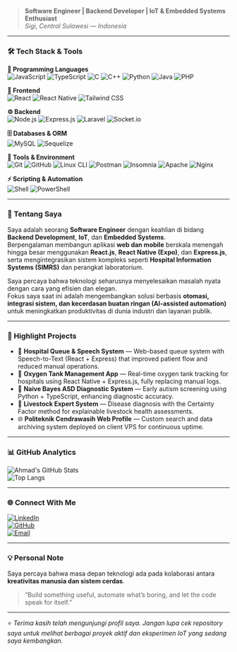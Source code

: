 > **Software Engineer | Backend Developer | IoT & Embedded Systems Enthusiast**  
> _Sigi, Central Sulawesi — Indonesia_

---

### 🛠️ Tech Stack & Tools  

**🧠 Programming Languages**  
![JavaScript](https://img.shields.io/badge/-JavaScript-F7DF1E?style=flat-square&logo=javascript&logoColor=black)
![TypeScript](https://img.shields.io/badge/-TypeScript-3178C6?style=flat-square&logo=typescript&logoColor=white)
![C](https://img.shields.io/badge/-C-A8B9CC?style=flat-square&logo=c&logoColor=black)
![C++](https://img.shields.io/badge/-C++-00599C?style=flat-square&logo=cplusplus&logoColor=white)
![Python](https://img.shields.io/badge/-Python-3776AB?style=flat-square&logo=python&logoColor=white)
![Java](https://img.shields.io/badge/-Java-007396?style=flat-square&logo=java&logoColor=white)
![PHP](https://img.shields.io/badge/-PHP-777BB4?style=flat-square&logo=php&logoColor=white)

**🎨 Frontend**  
![React](https://img.shields.io/badge/-React-61DAFB?style=flat-square&logo=react&logoColor=black)
![React Native](https://img.shields.io/badge/-React_Native-61DAFB?style=flat-square&logo=react&logoColor=black)
![Tailwind CSS](https://img.shields.io/badge/-Tailwind_CSS-38B2AC?style=flat-square&logo=tailwind-css&logoColor=white)

**⚙️ Backend**  
![Node.js](https://img.shields.io/badge/-Node.js-339933?style=flat-square&logo=node.js&logoColor=white)
![Express.js](https://img.shields.io/badge/-Express.js-000000?style=flat-square&logo=express&logoColor=white)
![Laravel](https://img.shields.io/badge/-Laravel-FF2D20?style=flat-square&logo=laravel&logoColor=white)
![Socket.io](https://img.shields.io/badge/-Socket.io-010101?style=flat-square&logo=socketdotio&logoColor=white)

**🗄️ Databases & ORM**  
![MySQL](https://img.shields.io/badge/-MySQL-4479A1?style=flat-square&logo=mysql&logoColor=white)
![Sequelize](https://img.shields.io/badge/-Sequelize-52B0E7?style=flat-square&logo=sequelize&logoColor=white)

**🧰 Tools & Environment**  
![Git](https://img.shields.io/badge/-Git-F05032?style=flat-square&logo=git&logoColor=white)
![GitHub](https://img.shields.io/badge/-GitHub-181717?style=flat-square&logo=github&logoColor=white)
![Linux CLI](https://img.shields.io/badge/-Linux-FCC624?style=flat-square&logo=linux&logoColor=black)
![Postman](https://img.shields.io/badge/-Postman-FF6C37?style=flat-square&logo=postman&logoColor=white)
![Insomnia](https://img.shields.io/badge/-Insomnia-4000BF?style=flat-square&logo=insomnia&logoColor=white)
![Apache](https://img.shields.io/badge/-Apache-D22128?style=flat-square&logo=apache&logoColor=white)
![Nginx](https://img.shields.io/badge/-Nginx-009639?style=flat-square&logo=nginx&logoColor=white)

**⚡ Scripting & Automation**  
![Shell](https://img.shields.io/badge/-Shell_Script-5391FE?style=flat-square&logo=gnu-bash&logoColor=white)
![PowerShell](https://img.shields.io/badge/-PowerShell-5391FE?style=flat-square&logo=powershell&logoColor=white)

---

### 💼 Tentang Saya  
Saya adalah seorang **Software Engineer** dengan keahlian di bidang **Backend Development**, **IoT**, dan **Embedded Systems**.  
Berpengalaman membangun aplikasi **web dan mobile** berskala menengah hingga besar menggunakan **React.js**, **React Native (Expo)**, dan **Express.js**, serta mengintegrasikan sistem kompleks seperti **Hospital Information Systems (SIMRS)** dan perangkat laboratorium.  

Saya percaya bahwa teknologi seharusnya menyelesaikan masalah nyata dengan cara yang efisien dan elegan.  
Fokus saya saat ini adalah mengembangkan solusi berbasis **otomasi, integrasi sistem, dan kecerdasan buatan ringan (AI-assisted automation)** untuk meningkatkan produktivitas di dunia industri dan layanan publik.

---

### 🚀 Highlight Projects  

- 🏥 **Hospital Queue & Speech System** — Web-based queue system with Speech-to-Text (React + Express) that improved patient flow and reduced manual operations.  
- 🧯 **Oxygen Tank Management App** — Real-time oxygen tank tracking for hospitals using React Native + Express.js, fully replacing manual logs.  
- 🧠 **Naive Bayes ASD Diagnostic System** — Early autism screening using Python + TypeScript, enhancing diagnostic accuracy.  
- 🐄 **Livestock Expert System** — Disease diagnosis with the Certainty Factor method for explainable livestock health assessments.  
- 🌐 **Politeknik Cendrawasih Web Profile** — Custom search and data archiving system deployed on client VPS for continuous uptime.  

---

### 📊 GitHub Analytics  

![Ahmad's GitHub Stats](https://github-readme-stats.vercel.app/api?username=AhmadR0&show_icons=true&theme=tokyonight)  
![Top Langs](https://github-readme-stats.vercel.app/api/top-langs/?username=AhmadR0&layout=compact&theme=tokyonight)

---

### 🌐 Connect With Me  

[![LinkedIn](https://img.shields.io/badge/-LinkedIn-0A66C2?style=flat-square&logo=linkedin&logoColor=white)](https://linkedin.com/in/ahmad-radifa)  
[![GitHub](https://img.shields.io/badge/-GitHub-181717?style=flat-square&logo=github&logoColor=white)](https://github.com/AhmadR0)  
[![Email](https://img.shields.io/badge/-Email-D14836?style=flat-square&logo=gmail&logoColor=white)](mailto:ahmdradifah@gmail.com)

---

### 💡 Personal Note  
Saya percaya bahwa masa depan teknologi ada pada kolaborasi antara **kreativitas manusia dan sistem cerdas**.  
> “Build something useful, automate what’s boring, and let the code speak for itself.”

---
⭐ _Terima kasih telah mengunjungi profil saya. Jangan lupa cek repository saya untuk melihat berbagai proyek aktif dan eksperimen IoT yang sedang saya kembangkan._
